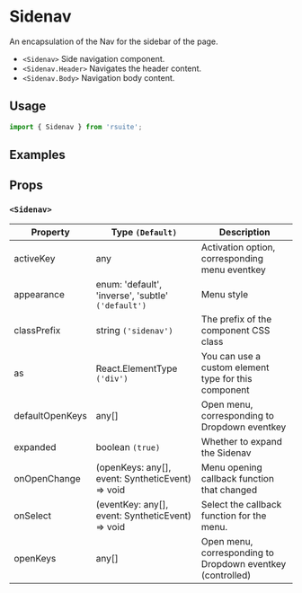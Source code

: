 # Sidenav

An encapsulation of the Nav for the sidebar of the page.

- `<Sidenav>` Side navigation component.
- `<Sidenav.Header>` Navigates the header content.
- `<Sidenav.Body>` Navigation body content.

## Usage

```js
import { Sidenav } from 'rsuite';
```

## Examples

<!--{demo}-->

## Props

### `<Sidenav>`

| Property        | Type `(Default)`                                   | Description                                                |
| --------------- | -------------------------------------------------- | ---------------------------------------------------------- |
| activeKey       | any                                                | Activation option, corresponding menu eventkey             |
| appearance      | enum: 'default', 'inverse', 'subtle' `('default')` | Menu style                                                 |
| classPrefix     | string `('sidenav')`                               | The prefix of the component CSS class                      |
| as              | React.ElementType `('div')`                        | You can use a custom element type for this component       |
| defaultOpenKeys | any[]                                              | Open menu, corresponding to Dropdown eventkey              |
| expanded        | boolean `(true)`                                   | Whether to expand the Sidenav                              |
| onOpenChange    | (openKeys: any[], event: SyntheticEvent) => void   | Menu opening callback function that changed                |
| onSelect        | (eventKey: any[], event: SyntheticEvent) => void   | Select the callback function for the menu.                 |
| openKeys        | any[]                                              | Open menu, corresponding to Dropdown eventkey (controlled) |
